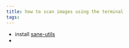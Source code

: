```yaml
---
title: how to scan images using the terminal
tags:
---
```


- install [sane-utils](/Extracts/sane-utils.md) 
- 
